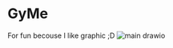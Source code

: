 # GyMe

For fun becouse I like graphic ;D
![main drawio](https://github.com/Igor636965736c610a/GyMe/assets/102369546/92d6605c-5a8d-4203-b54f-87340b800546)
